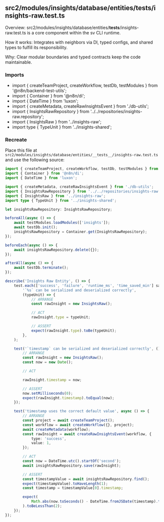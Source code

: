 ## src2/modules/insights/database/entities/__tests__/insights-raw.test.ts

Overview: src2/modules/insights/database/entities/__tests__/insights-raw.test.ts is a core component within the sv CLI runtime.

How it works: Integrates with neighbors via DI, typed configs, and shared types to fulfill its responsibility.

Why: Clear modular boundaries and typed contracts keep the code maintainable.

### Imports

- import { createTeamProject, createWorkflow, testDb, testModules } from '@n8n/backend-test-utils';
- import { Container } from '@n8n/di';
- import { DateTime } from 'luxon';
- import { createMetadata, createRawInsightsEvent } from './db-utils';
- import { InsightsRawRepository } from '../../repositories/insights-raw.repository';
- import { InsightsRaw } from '../insights-raw';
- import type { TypeUnit } from '../insights-shared';

### Recreate

Place this file at `src2/modules/insights/database/entities/__tests__/insights-raw.test.ts` and use the following source:

```ts
import { createTeamProject, createWorkflow, testDb, testModules } from '@n8n/backend-test-utils';
import { Container } from '@n8n/di';
import { DateTime } from 'luxon';

import { createMetadata, createRawInsightsEvent } from './db-utils';
import { InsightsRawRepository } from '../../repositories/insights-raw.repository';
import { InsightsRaw } from '../insights-raw';
import type { TypeUnit } from '../insights-shared';

let insightsRawRepository: InsightsRawRepository;

beforeAll(async () => {
	await testModules.loadModules(['insights']);
	await testDb.init();
	insightsRawRepository = Container.get(InsightsRawRepository);
});

beforeEach(async () => {
	await insightsRawRepository.delete({});
});

afterAll(async () => {
	await testDb.terminate();
});

describe('Insights Raw Entity', () => {
	test.each(['success', 'failure', 'runtime_ms', 'time_saved_min'] satisfies TypeUnit[])(
		'`%s` can be serialized and deserialized correctly',
		(typeUnit) => {
			// ARRANGE
			const rawInsight = new InsightsRaw();

			// ACT
			rawInsight.type = typeUnit;

			// ASSERT
			expect(rawInsight.type).toBe(typeUnit);
		},
	);

	test('`timestamp` can be serialized and deserialized correctly', () => {
		// ARRANGE
		const rawInsight = new InsightsRaw();
		const now = new Date();

		// ACT

		rawInsight.timestamp = now;

		// ASSERT
		now.setMilliseconds(0);
		expect(rawInsight.timestamp).toEqual(now);
	});

	test('timestamp uses the correct default value', async () => {
		// ARRANGE
		const project = await createTeamProject();
		const workflow = await createWorkflow({}, project);
		await createMetadata(workflow);
		const rawInsight = await createRawInsightsEvent(workflow, {
			type: 'success',
			value: 1,
		});

		// ACT
		const now = DateTime.utc().startOf('second');
		await insightsRawRepository.save(rawInsight);

		// ASSERT
		const timestampValue = await insightsRawRepository.find();
		expect(timestampValue).toHaveLength(1);
		const timestamp = timestampValue[0].timestamp;

		expect(
			Math.abs(now.toSeconds() - DateTime.fromJSDate(timestamp).toUTC().toSeconds()),
		).toBeLessThan(2);
	});
});

```
